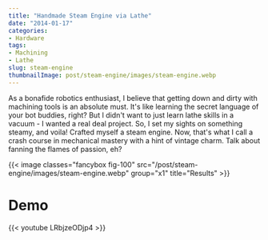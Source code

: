 ```yaml
---
title: "Handmade Steam Engine via Lathe"
date: "2014-01-17"
categories:
- Hardware
tags:
- Machining
- Lathe
slug: steam-engine
thumbnailImage: post/steam-engine/images/steam-engine.webp
---
```


<!-- for peek -->
As a bonafide robotics enthusiast, I believe that getting down and dirty with machining tools is an absolute must. It's like learning the secret language of your bot buddies, right? But I didn't want to just learn lathe skills in a vacuum - I wanted a real deal project. So, I set my sights on something steamy, and voila! Crafted myself a steam engine. Now, that's what I call a crash course in mechanical mastery with a hint of vintage charm. Talk about fanning the flames of passion, eh?

<!--more-->
{{< image classes="fancybox fig-100" src="/post/steam-engine/images/steam-engine.webp" group="x1" title="Results" >}}

# Demo
{{< youtube LRbjzeODjp4 >}}

